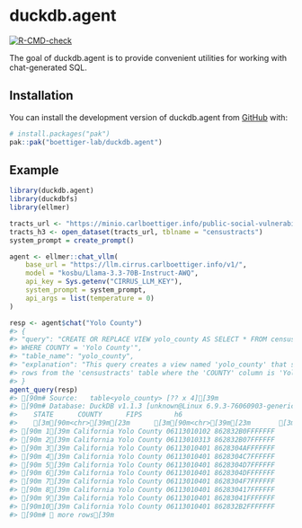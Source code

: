 
<!-- README.md is generated from README.Rmd. Please edit that file -->

# duckdb.agent

<!-- badges: start -->

[![R-CMD-check](https://github.com/boettiger-lab/duckdb.agent/actions/workflows/R-CMD-check.yaml/badge.svg)](https://github.com/boettiger-lab/duckdb.agent/actions/workflows/R-CMD-check.yaml)
<!-- badges: end -->

The goal of duckdb.agent is to provide convenient utilities for working
with chat-generated SQL.

## Installation

You can install the development version of duckdb.agent from
[GitHub](https://github.com/) with:

``` r
# install.packages("pak")
pak::pak("boettiger-lab/duckdb.agent")
```

## Example

``` r
library(duckdb.agent)
library(duckdbfs)
library(ellmer)

tracts_url <- "https://minio.carlboettiger.info/public-social-vulnerability/2022-tracts-h3-z6.parquet"
tracts_h3 <- open_dataset(tracts_url, tblname = "censustracts")
system_prompt = create_prompt()
```

``` r
agent <- ellmer::chat_vllm(
    base_url = "https://llm.cirrus.carlboettiger.info/v1/",
    model = "kosbu/Llama-3.3-70B-Instruct-AWQ",
    api_key = Sys.getenv("CIRRUS_LLM_KEY"),
    system_prompt = system_prompt,
    api_args = list(temperature = 0)
)

resp <- agent$chat("Yolo County")
#> {
#> "query": "CREATE OR REPLACE VIEW yolo_county AS SELECT * FROM censustracts 
#> WHERE COUNTY = 'Yolo County'",
#> "table_name": "yolo_county",
#> "explanation": "This query creates a view named 'yolo_county' that selects all 
#> rows from the 'censustracts' table where the 'COUNTY' column is 'Yolo County'."
#> }
agent_query(resp)
#> [90m# Source:   table<yolo_county> [?? x 4][39m
#> [90m# Database: DuckDB v1.1.3 [unknown@Linux 6.9.3-76060903-generic:R 4.4.2/:memory:][39m
#>    STATE      COUNTY      FIPS        h6             
#>    [3m[90m<chr>[39m[23m      [3m[90m<chr>[39m[23m       [3m[90m<chr>[39m[23m       [3m[90m<chr>[39m[23m          
#> [90m 1[39m California Yolo County 06113010102 862832B0FFFFFFF
#> [90m 2[39m California Yolo County 06113010313 862832B07FFFFFF
#> [90m 3[39m California Yolo County 06113010401 8628304AFFFFFFF
#> [90m 4[39m California Yolo County 06113010401 8628304C7FFFFFF
#> [90m 5[39m California Yolo County 06113010401 8628304D7FFFFFF
#> [90m 6[39m California Yolo County 06113010401 8628304DFFFFFFF
#> [90m 7[39m California Yolo County 06113010401 8628304F7FFFFFF
#> [90m 8[39m California Yolo County 06113010401 862830417FFFFFF
#> [90m 9[39m California Yolo County 06113010401 86283041FFFFFFF
#> [90m10[39m California Yolo County 06113010401 862832B2FFFFFFF
#> [90m# ℹ more rows[39m
```
